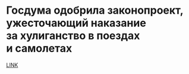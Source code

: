 # Госдума одобрила законопроект, ужесточающий наказание за хулиганство в поездах и самолетах



[LINK](https://varlamov.ru/3088124.html)